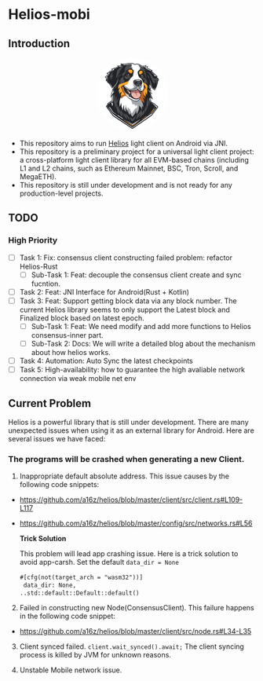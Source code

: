 # Helios-mobi

## Introduction

<p align="center">
<img src="./blgo2.png" width="148" style="border-radius: 55%;"/>
</p>

- This repository aims to run [Helios](https://github.com/a16z) light client on Android via JNI.
- This repository is a preliminary project for a universal light client project: a cross-platform light client library for all EVM-based chains (including L1 and L2 chains, such as Ethereum Mainnet, BSC, Tron, Scroll, and MegaETH).
- This repository is still under development and is not ready for any production-level projects.

## TODO

### High Priority
- [ ] Task 1: Fix: consensus client constructing failed problem: refactor Helios-Rust
    - [ ] Sub-Task 1: Feat: decouple the consensus client create and sync fucntion.
- [ ] Task 2: Feat: JNI Interface for Android(Rust + Kotlin)
- [ ] Task 3: Feat: Support getting block data via any block number. The current Helios library seems to only support the Latest block and Finalized block based on latest epoch.
    - [ ] Sub-Task 1: Feat: We need modify and add more functions to Helios consensus-inner part.
    - [ ] Sub-Task 2: Docs: We will write a detailed blog about the mechanism about how helios works.
- [ ] Task 4: Automation: Auto Sync the latest checkpoints
- [ ] Task 5: High-availability: how to guarantee the high avaliable network connection via weak mobile net env
## Current Problem
Helios is a powerful library that is still under development. There are many unexpected issues when using it as an external library for Android. Here are several issues we have faced:

### The programs will be crashed when generating a new Client.

1. Inappropriate default absolute address. This issue causes by the following code snippets:  
- https://github.com/a16z/helios/blob/master/client/src/client.rs#L109-L117
- https://github.com/a16z/helios/blob/master/config/src/networks.rs#L56

    **Trick Solution**
    
    This problem will lead app crashing issue. Here is a trick solution to avoid app-carsh. Set the default `data_dir = None`

    ```
    #[cfg(not(target_arch = "wasm32"))]
     data_dir: None,
    ..std::default::Default::default()
    ```
2. Failed in constructing new Node(ConsensusClient). This failure happens in the following code snippet:
- https://github.com/a16z/helios/blob/master/client/src/node.rs#L34-L35

3. Client synced failed. `client.wait_synced().await;`
The client syncing process is killed by JVM for unknown reasons.

4. Unstable Mobile network issue.
